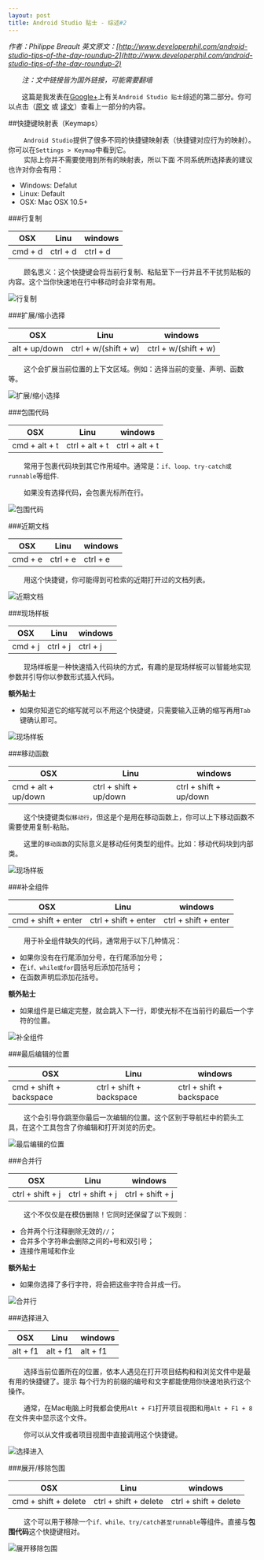 ```yaml
---
layout: post
title: Android Studio 贴士 - 综述#2
---
```

*作者：Philippe Breault  英文原文：[http://www.developerphil.com/android-studio-tips-of-the-day-roundup-2](http://www.developerphil.com/android-studio-tips-of-the-day-roundup-2)*

*&#160;&#160;&#160;&#160;&#160;&#160;&#160;注：文中链接皆为国外链接，可能需要翻墙*

&#160;&#160;&#160;&#160;&#160;&#160;&#160;这篇是我发表在[Google+](https://plus.google.com/+PhilippeBreault/)上有关`Android Studio 贴士`综述的第二部分。你可以点击（[原文](http://www.developerphil.com/android-studio-tips-of-the-day-roundup-1/) 或 [译文](http://jackie880823.github.io/2015/12/26/Android%20Studio%20Tips%20Of%20the%20Day%20-%20Roundup%20%231/)）查看上一部分的内容。


##快捷键映射表（Keymaps）

&#160;&#160;&#160;&#160;&#160;&#160;&#160;&#160;`Android Studio`提供了很多不同的快捷键映射表（快捷键对应行为的映射）。你可以在`Settings > Keymap`中看到它。  
&#160;&#160;&#160;&#160;&#160;&#160;&#160;&#160;实际上你并不需要使用到所有的映射表，所以下面
不同系统所选择表的建议也许对你会有用：

* Windows: Defalut
* Linux: Default
* OSX: Mac OSX 10.5+

###行复制

|   OSX   |   Linu   | windows  |
|---------|----------|----------|
| cmd + d | ctrl + d | ctrl + d |

&#160;&#160;&#160;&#160;&#160;&#160;&#160;&#160;顾名思义：这个快捷键会将当前行复制、粘贴至下一行并且不干扰剪贴板的内容。这个当你快速地在行中移动时会非常有用。

![行复制](https://github.com/Jackie880823/Jackie880823.github.io/blob/master/img/android-studio-tips-of-the-day-roundup-2/11-duplicate_lines.gif?raw=true)

###扩展/缩小选择

|      OSX      |         Linu         |       windows        |
|---------------|----------------------|----------------------|
| alt + up/down | ctrl + w/(shift + w) | ctrl + w/(shift + w) |

&#160;&#160;&#160;&#160;&#160;&#160;&#160;&#160;这个会扩展当前位置的上下文区域。例如：选择当前的变量、声明、函数等。

![扩展/缩小选择](https://github.com/Jackie880823/Jackie880823.github.io/blob/master/img/android-studio-tips-of-the-day-roundup-2/12-expand_shrink_selection.gif?raw=true)

###包围代码

|      OSX      |      Linu      |    windows     |
|---------------|----------------|----------------|
| cmd + alt + t | ctrl + alt + t | ctrl + alt + t |

&#160;&#160;&#160;&#160;&#160;&#160;&#160;&#160;常用于包裹代码块到其它作用域中。通常是：`if、loop、try-catch或runnable`等组件.

&#160;&#160;&#160;&#160;&#160;&#160;&#160;&#160;如果没有选择代码，会包裹光标所在行。

![包围代码](https://github.com/Jackie880823/Jackie880823.github.io/blob/master/img/android-studio-tips-of-the-day-roundup-2/13-surround_with.gif?raw=true)

###近期文档

|   OSX   |   Linu   | windows  |
|---------|----------|----------|
| cmd + e | ctrl + e | ctrl + e |

&#160;&#160;&#160;&#160;&#160;&#160;&#160;&#160;用这个快捷键，你可能得到可检索的近期打开过的文档列表。

![近期文档](https://github.com/Jackie880823/Jackie880823.github.io/blob/master/img/android-studio-tips-of-the-day-roundup-2/14-recents.gif?raw=ture)

###现场样板

|   OSX   |   Linu   | windows  |
|---------|----------|----------|
| cmd + j | ctrl + j | ctrl + j |

&#160;&#160;&#160;&#160;&#160;&#160;&#160;&#160;现场样板是一种快速插入代码块的方式，有趣的是现场样板可以智能地实现参数并引导你以参数形式插入代码。

**额外贴士**

* 如果你知道它的缩写就可以不用这个快捷键，只需要输入正确的缩写再用`Tab`键确认即可。

![现场样板](https://github.com/Jackie880823/Jackie880823.github.io/blob/master/img/android-studio-tips-of-the-day-roundup-2/15-live_templates.gif?raw=true)

###移动函数

|         OSX         |          Linu          |         windows        |
|---------------------|------------------------|------------------------|
| cmd + alt + up/down | ctrl + shift + up/down | ctrl + shift + up/down |

&#160;&#160;&#160;&#160;&#160;&#160;&#160;&#160;这个快捷键类似`移动行`，但这是个是用在移动函数上，你可以上下移动函数不需要使用复制-粘贴。

&#160;&#160;&#160;&#160;&#160;&#160;&#160;&#160;这里的`移动函数`的实际意义是移动任何类型的组件。比如：移动代码块到内部类。

![现场样板](https://github.com/Jackie880823/Jackie880823.github.io/blob/master/img/android-studio-tips-of-the-day-roundup-2/15-movemethods.gif?raw=true)


###补全组件

|         OSX         |        Linu          |       windows        |
|---------------------|----------------------|----------------------|
| cmd + shift + enter | ctrl + shift + enter | ctrl + shift + enter |

&#160;&#160;&#160;&#160;&#160;&#160;&#160;&#160;用于补全组件缺失的代码，通常用于以下几种情况：

*  如果你没有在行尾添加分号，在行尾添加分号；
*  在`if、while或for`圆括号后添加花括号；
*  在函数声明后添加花括号。

**额外贴士**

* 如果组件是已编定完整，就会跳入下一行，即使光标不在当前行的最后一个字符的位置。

![补全组件](https://github.com/Jackie880823/Jackie880823.github.io/blob/master/img/android-studio-tips-of-the-day-roundup-2/16-completestatement.gif?raw=true)

###最后编辑的位置

|           OSX           |          Linu            |         windows          |
|-------------------------|--------------------------|--------------------------|
| cmd + shift + backspace | ctrl + shift + backspace | ctrl + shift + backspace |

&#160;&#160;&#160;&#160;&#160;&#160;&#160;&#160;这个会引导你跳至你最后一次编辑的位置。这个区别于导航栏中的箭头工具，在这个工具包含了你编辑和打开浏览的历史。

![最后编辑的位置](https://github.com/Jackie880823/Jackie880823.github.io/blob/master/img/android-studio-tips-of-the-day-roundup-2/17-navigate-previous-changes.gif?raw=true)

###合并行

|        OSX       |      Linu        |      windows     |
|------------------|------------------|------------------|
| ctrl + shift + j | ctrl + shift + j | ctrl + shift + j |

&#160;&#160;&#160;&#160;&#160;&#160;&#160;&#160;这个不仅仅是在模仿删除！它同时还保留了以下规则：

* 合并两个行注释删除无效的`//`；
* 合并多个字符串会删除之间的`+`号和双引号；
* 连接作用域和作业

**额外贴士**

* 如果你选择了多行字符，将会把这些字符合并成一行。

![合并行](https://github.com/Jackie880823/Jackie880823.github.io/blob/master/img/android-studio-tips-of-the-day-roundup-2/18-joinlines.gif?raw=true)

###选择进入

|    OSX   |  Linu    |  windows |
|----------|----------|----------|
| alt + f1 | alt + f1 | alt + f1 |

&#160;&#160;&#160;&#160;&#160;&#160;&#160;&#160;选择当前位置所在的位置，依本人遇见在打开项目结构和和浏览文件中是最有用的快捷键了。提示 每个行为的前缀的编号和文字都能使用你快速地执行这个操作。

&#160;&#160;&#160;&#160;&#160;&#160;&#160;&#160;通常，在Mac电脑上时我都会使用`Alt + F1`打开项目视图和用`Alt + F1 + 8`在文件夹中显示这个文件。

&#160;&#160;&#160;&#160;&#160;&#160;&#160;&#160;你可以从文件或者项目视图中直接调用这个快捷键。

![选择进入](https://github.com/Jackie880823/Jackie880823.github.io/blob/master/img/android-studio-tips-of-the-day-roundup-2/19-select-in.gif?raw=true)

###展开/移除包围

|          OSX         |        Linu           |         windows       |
|----------------------|-----------------------|-----------------------|
| cmd + shift + delete | ctrl + shift + delete | ctrl + shift + delete |

&#160;&#160;&#160;&#160;&#160;&#160;&#160;&#160;这个可以用于移除一个`if、while、try/catch甚至runnable`等组件。直接与**包围代码**这个快捷键相对。

![展开移除包围](https://github.com/Jackie880823/Jackie880823.github.io/blob/master/img/android-studio-tips-of-the-day-roundup-2/20-unwrap.gif?raw=true)














